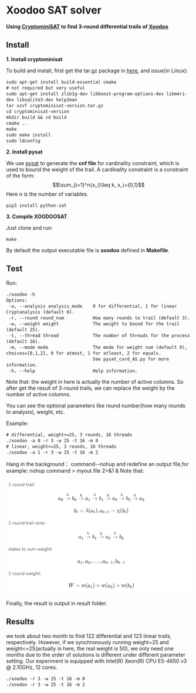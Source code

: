 
# Xoodoo SAT solver

**Using [CryptominiSAT](https://github.com/msoos/cryptominisat/) to find 3-round differential trails of [Xoodoo](https://keccak.team/xoodoo.html)**

## Install

**1. Install cryptominisat**

To build and install, first get the tar.gz package in [here](https://github.com/msoos/cryptominisat/releases), and issue(in Linux):


```
sudo apt-get install build-essential cmake
# not required but very useful
sudo apt-get install zlib1g-dev libboost-program-options-dev libm4ri-dev libsqlite3-dev help2man
tar xzvf cryptominisat-version.tar.gz
cd cryptominisat-version
mkdir build && cd build
cmake ..
make
sudo make install
sudo ldconfig
```

**2. Install pysat**

We use [pysat](https://github.com/pysathq/pysat) to generate the **cnf file** for cardinality constraint, which is used to bound the weight of the trail.
A cardinality constraint is a constraint of the form: $$\sum_{i=1}^n{x_i}\leq k, x_i={0,1}$$ Here n is the number of variables.

```
pip3 install python-sat
```

**3. Compile XOODOOSAT**

Just clone and run:

```
make
```

By default the output executable file is **xoodoo** defined in **Makefile**.

## Test

Run:

```
./xoodoo -h
Options:
 -a, --analysis analysis_mode    0 for differential, 1 for linear Cryptanalysis (default 0).
 -r, --round round_num           How many rounds to trail (default 3).
 -w, --weight weight             The weight to bound for the trail (default 25).
 -t, --thread thread             The number of threads for the process (default 16).
 -m, --mode mode                 The mode for weight sum (default 0), choices={0,1,2}, 0 for atmost, 1 for atleast, 2 for equals.
                                 See pysat_card_AS.py for more information.
 -h, --help                      Help information.
```
Note that:
the weight in here is actually the number of active columns.  So after get the result of 3-round trails, we can replace the weight by the number of active columns.


You can see the optional parameters like round number(how many rounds to analysis), weight, etc.

Example:
```
# differential, weight<=25, 3 rounds, 16 threads
./xoodoo -a 0 -r 3 -w 25 -t 16 -m 0
# linear, weight<=25, 3 rounds, 16 threads
./xoodoo -a 1 -r 3 -w 25 -t 16 -m 2
```
Hang in the background：  command--nohup and redefine an output file,for example:
nohup command > myout.file 2>&1 &
Note that:

![image](./xoodoo.png)

Finally, the result is output in result folder.

## Results
we took about two month to find 122 differential and 123 linear trails, respectively. However, if we synchronously running weight=25 and weight<=25(actually in here,  the real weight is 50), we only need one months due to the order of solutions is different under different parameter setting. Our experiment is equipped with Intel(R) Xeon(R) CPU E5-4650 v3 @ 2.10GHz, 12 cores. 
```
./xoodoo -r 3 -w 25 -t 16 -m 0
./xoodoo -r 3 -w 25 -t 16 -m 2
```
